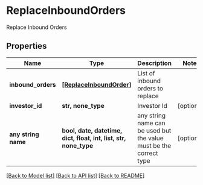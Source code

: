 # ReplaceInboundOrders

Replace Inbound Orders

## Properties
Name | Type | Description | Notes
------------ | ------------- | ------------- | -------------
**inbound_orders** | [**[ReplaceInboundOrder]**](ReplaceInboundOrder.md) | List of inbound orders to replace | 
**investor_id** | **str, none_type** | Investor Id | [optional] 
**any string name** | **bool, date, datetime, dict, float, int, list, str, none_type** | any string name can be used but the value must be the correct type | [optional]

[[Back to Model list]](../README.md#documentation-for-models) [[Back to API list]](../README.md#documentation-for-api-endpoints) [[Back to README]](../README.md)



